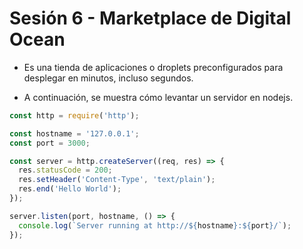 # Sesión 6 - Marketplace de Digital Ocean

* Es una tienda de aplicaciones o droplets preconfigurados para desplegar en minutos, incluso segundos.

* A continuación, se muestra cómo levantar un servidor en nodejs.

```javascript
const http = require('http');

const hostname = '127.0.0.1';
const port = 3000;

const server = http.createServer((req, res) => {
  res.statusCode = 200;
  res.setHeader('Content-Type', 'text/plain');
  res.end('Hello World');
});

server.listen(port, hostname, () => {
  console.log(`Server running at http://${hostname}:${port}/`);
});
```
